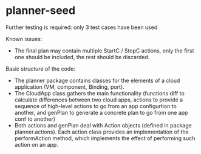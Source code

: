 # planner-seed

Further testing is required: only 3 test cases have been used

Known issues: 
- The final plan may contain multiple StartC / StopC actions, only the first one should be included, the rest should be discarded.

Basic structure of the code:
- The planner package contains classes for the elements of a cloud application (VM, component, Binding, port). 
- The CloudApp class gathers the main functionality (functions diff to calculate differences between two cloud apps, actions to provide a sequence of high-level actions to go from an app configurtion to another, and genPlan to generate a concrete plan to go from one app conf to another)
- Both actions and genPlan deal with Action objects (defined in package planner.actions). Each action class provides an implementation of the performAction method, which implements the effect of performing such action on an app. 
